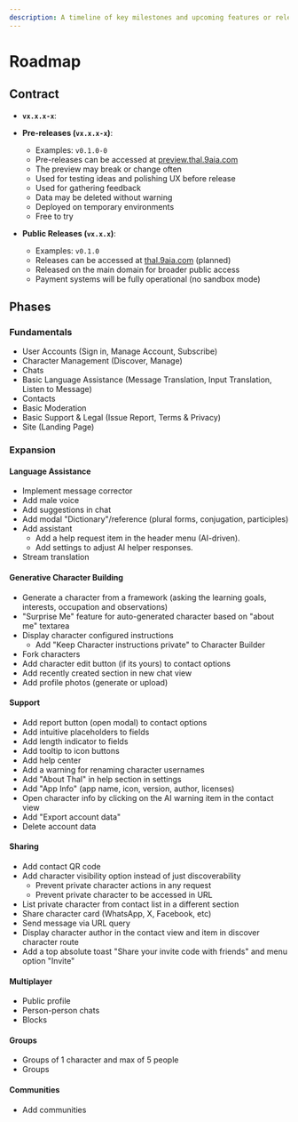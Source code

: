 ```yaml
---
description: A timeline of key milestones and upcoming features or releases.
---
```


# Roadmap

## Contract

- **`vx.x.x-x`**:

- **Pre-releases (`vx.x.x-x`)**:
  - Examples: `v0.1.0-0`
  - Pre-releases can be accessed at [preview.thal.9aia.com](https://preview.thal.9aia.com)
  - The preview may break or change often
  - Used for testing ideas and polishing UX before release
  - Used for gathering feedback
  - Data may be deleted without warning
  - Deployed on temporary environments
  - Free to try

- **Public Releases (`vx.x.x`)**:
  - Examples: `v0.1.0`
  - Releases can be accessed at [thal.9aia.com](https://thal.9aia.com) (planned)
  - Released on the main domain for broader public access
  - Payment systems will be fully operational (no sandbox mode)

## Phases

### Fundamentals

- User Accounts (Sign in, Manage Account, Subscribe)
- Character Management (Discover, Manage)
- Chats
- Basic Language Assistance (Message Translation, Input Translation, Listen to Message)
- Contacts
- Basic Moderation
- Basic Support & Legal (Issue Report, Terms & Privacy)
- Site (Landing Page)

### Expansion

#### Language Assistance

- Implement message corrector
- Add male voice
- Add suggestions in chat
- Add modal "Dictionary"/reference (plural forms, conjugation, participles)
- Add assistant
  - Add a help request item in the header menu (AI-driven).
  - Add settings to adjust AI helper responses.
- Stream translation

#### Generative Character Building

- Generate a character from a framework (asking the learning goals, interests, occupation and observations)
- "Surprise Me" feature for auto-generated character based on "about me" textarea
- Display character configured instructions
  - Add "Keep Character instructions private" to Character Builder
- Fork characters
- Add character edit button (if its yours) to contact options
- Add recently created section in new chat view
- Add profile photos (generate or upload)

#### Support

- Add report button (open modal) to contact options
- Add intuitive placeholders to fields
- Add length indicator to fields
- Add tooltip to icon buttons
- Add help center
- Add a warning for renaming character usernames
- Add "About Thal" in help section in settings
- Add "App Info" (app name, icon, version, author, licenses)
- Open character info by clicking on the AI warning item in the contact view
- Add "Export account data"
- Delete account data

#### Sharing

- Add contact QR code
- Add character visibility option instead of just discoverability
  - Prevent private character actions in any request
  - Prevent private character to be accessed in URL
- List private character from contact list in a different section
- Share character card (WhatsApp, X, Facebook, etc)
- Send message via URL query
- Display character author in the contact view and item in discover character route
- Add a top absolute toast "Share your invite code with friends" and menu option "Invite"

#### Multiplayer

- Public profile
- Person-person chats
- Blocks

#### Groups

- Groups of 1 character and max of 5 people
- Groups

#### Communities

- Add communities
